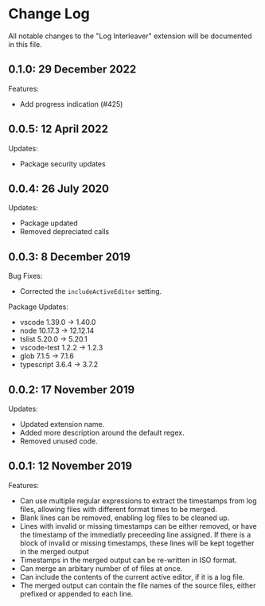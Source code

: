 # Change Log

All notable changes to the "Log Interleaver" extension will be documented in this file.

## 0.1.0: 29 December 2022

Features:

- Add progress indication (#425)

## 0.0.5: 12 April 2022

Updates:

- Package security updates

## 0.0.4: 26 July 2020

Updates:

- Package updated
- Removed depreciated calls

## 0.0.3: 8 December 2019

Bug Fixes:

- Corrected the `includeActiveEditor` setting.

Package Updates:

- vscode 1.39.0 -> 1.40.0
- node 10.17.3 -> 12.12.14
- tslist 5.20.0 -> 5.20.1
- vscode-test 1.2.2 -> 1.2.3
- glob 7.1.5 -> 7.1.6
- typescript 3.6.4 -> 3.7.2

## 0.0.2: 17 November 2019

Updates:

- Updated extension name.
- Added more description around the default regex.
- Removed unused code.

## 0.0.1: 12 November 2019

Features:

- Can use multiple regular expressions to extract the timestamps from log files, allowing files with different format times to be merged.
- Blank lines can be removed, enabling log files to be cleaned up.
- Lines with invalid or missing timestamps can be either removed, or have the timestamp of the immediatly preceeding line assigned. If there is a block of invalid or missing timestamps, these lines will be kept together in the merged output
- Timestamps in the merged output can be re-written in ISO format.
- Can merge an arbitary number of of files at once.
- Can include the contents of the current active editor, if it is a log file.
- The merged output can contain the file names of the source files, either prefixed or appended to each line.
